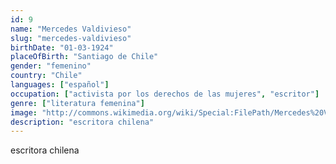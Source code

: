 ```yaml
---
id: 9
name: "Mercedes Valdivieso"
slug: "mercedes-valdivieso"
birthDate: "01-03-1924"
placeOfBirth: "Santiago de Chile"
gender: "femenino"
country: "Chile"
languages: ["español"]
occupation: ["activista por los derechos de las mujeres", "escritor"]
genre: ["literatura femenina"]
image: "http://commons.wikimedia.org/wiki/Special:FilePath/Mercedes%20Valdivieso.jpg"
description: "escritora chilena"
---
```


escritora chilena
